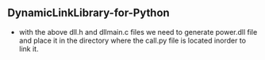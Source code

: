 ## DynamicLinkLibrary-for-Python

  - with the above dll.h and dllmain.c files we need to generate power.dll file and place it in the directory where the call.py file is located inorder to link it.
